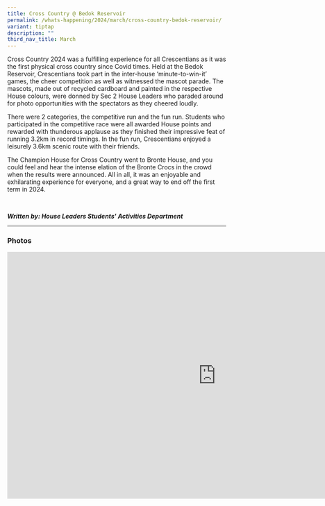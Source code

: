 ```yaml
---
title: Cross Country @ Bedok Reservoir
permalink: /whats-happening/2024/march/cross-country-bedok-reservoir/
variant: tiptap
description: ""
third_nav_title: March
---
```

<p>Cross Country 2024 was a fulfilling experience for all Crescentians as
it was the first physical cross country since Covid times. Held at the
Bedok Reservoir, Crescentians took part in the inter-house ‘minute-to-win-it’
games, the cheer competition as well as witnessed the mascot parade. The
mascots, made out of recycled cardboard and painted in the respective House
colours, were donned by Sec 2 House Leaders who paraded around for photo
opportunities with the spectators as they cheered loudly.</p>
<p></p>
<p>There were 2 categories, the competitive run and the fun run. Students
who participated in the competitive race were all awarded House points
and rewarded with thunderous applause as they finished their impressive
feat of running 3.2km in record timings. In the fun run, Crescentians enjoyed
a leisurely 3.6km scenic route with their friends.</p>
<p></p>
<p>The Champion House for Cross Country went to Bronte House, and you could
feel and hear the intense elation of the Bronte Crocs in the crowd when
the results were announced. All in all, it was an enjoyable and exhilarating
experience for everyone, and a great way to end off the first term in 2024.</p>
<p>&nbsp;</p>
<p><strong><em>Written by: House Leaders Students' Activities Department</em></strong>
</p>
<hr>
<h3>Photos</h3>
<div class="iframe-wrapper">
<iframe height="569" width="960" allowfullscreen="true" frameborder="0" src="https://docs.google.com/presentation/d/e/2PACX-1vSutSSHhXXpnquGBBwto6aXnYra5CNMvrOl1bsr17yenYiY0Zxn79gDxgNB3-lKifjZ-cr-PsBlh11x/embed?start=true&amp;loop=true&amp;delayms=3000"></iframe>
</div>
<p></p>
<p></p>
<p></p>